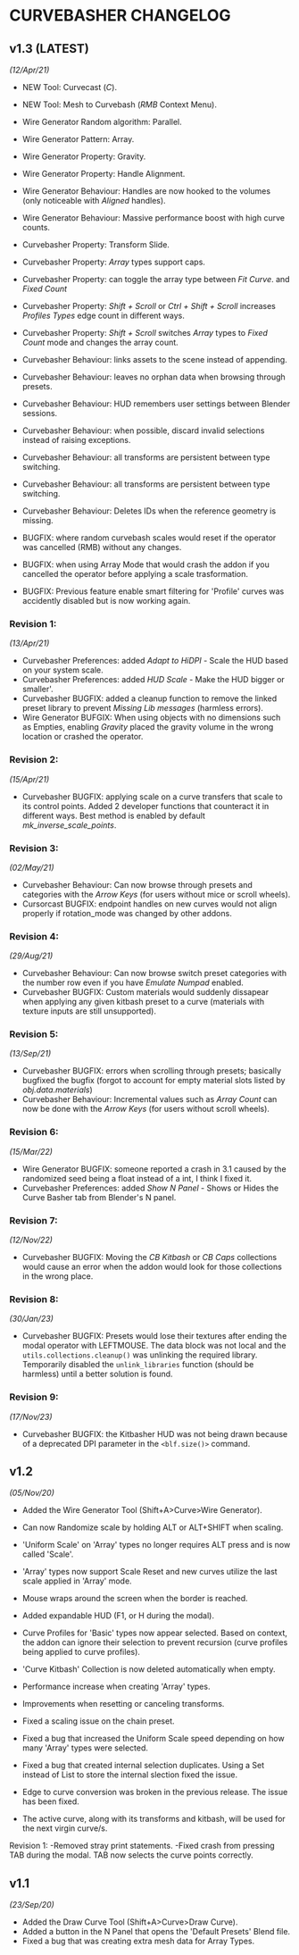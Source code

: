 # CURVEBASHER CHANGELOG

## v1.3 (LATEST)
*(12/Apr/21)*
- NEW Tool: Curvecast (*C*).
- NEW Tool: Mesh to Curvebash (*RMB* Context Menu).
- Wire Generator Random algorithm: Parallel.
- Wire Generator Pattern: Array.
- Wire Generator Property: Gravity.
- Wire Generator Property: Handle Alignment.
- Wire Generator Behaviour: Handles are now hooked to the volumes (only noticeable with *Aligned* handles).
- Wire Generator Behaviour: Massive performance boost with high curve counts.
- Curvebasher Property: Transform Slide.
- Curvebasher Property: *Array* types support caps.
- Curvebasher Property: can toggle the array type between *Fit Curve*. and *Fixed Count*
- Curvebasher Property: *Shift + Scroll* or *Ctrl + Shift + Scroll* increases *Profiles Types* edge count in different ways.
- Curvebasher Property: *Shift + Scroll* switches *Array* types to *Fixed Count* mode and changes the array count.
- Curvebasher Behaviour: links assets to the scene instead of appending.
- Curvebasher Behaviour: leaves no orphan data when browsing through presets.
- Curvebasher Behaviour: HUD remembers user settings between Blender sessions.
- Curvebasher Behaviour: when possible, discard invalid selections instead of raising exceptions.
- Curvebasher Behaviour: all transforms are persistent between type switching.
- Curvebasher Behaviour: all transforms are persistent between type switching.
- Curvebasher Behaviour: Deletes IDs when the reference geometry is missing.

- BUGFIX: where random curvebash scales would reset if the operator was cancelled (RMB) without any changes.
- BUGFIX: when using Array Mode that would crash the addon if you cancelled the operator before applying a scale trasformation.
- BUGFIX: Previous feature enable smart filtering for 'Profile' curves was accidently disabled but is now working again.

### Revision 1:
*(13/Apr/21)*
- Curvebasher Preferences: added *Adapt to HiDPI* - Scale the HUD based on your system scale.
- Curvebasher Preferences: added *HUD Scale* - Make the HUD bigger or smaller'.
- Curvebasher BUGFIX: added a cleanup function to remove the linked preset library to prevent *Missing Lib messages* (harmless errors).
- Wire Generator BUFGIX: When using objects with no dimensions such as Empties, 
  enabling *Gravity* placed the gravity volume in the wrong location or crashed the operator.

### Revision 2:
*(15/Apr/21)*
- Curvebasher BUGFIX: applying scale on a curve transfers that scale to its control points. Added 2 developer functions that counteract
  it in different ways. Best method is enabled by default *mk_inverse_scale_points*.

### Revision 3:
*(02/May/21)*
- Curvebasher Behaviour: Can now browse through presets and categories with the *Arrow Keys*
    (for users without mice or scroll wheels).
- Cursorcast BUGFIX: endpoint handles on new curves would not align properly if rotation_mode was changed by other addons.

### Revision 4:
*(29/Aug/21)*
- Curvebasher Behaviour: Can now browse switch preset categories with the number row even if you have *Emulate Numpad* enabled.
- Curvebasher BUGFIX: Custom materials would suddenly dissapear when applying any given kitbash preset to a curve (materials with texture inputs are still unsupported).

### Revision 5:
*(13/Sep/21)*
- Curvebasher BUGFIX: errors when scrolling through presets; basically bugfixed the bugfix (forgot to account for empty material slots listed by *obj.data.materials*)
- Curvebasher Behaviour: Incremental values such as *Array Count* can now be done with the *Arrow Keys* (for users without scroll wheels).

### Revision 6:
*(15/Mar/22)*
- Wire Generator BUGFIX: someone reported a crash in 3.1 caused by the randomized seed being a float instead of a int, I think I fixed it.
- Curvebasher Preferences: added *Show N Panel* - Shows or Hides the Curve Basher tab from Blender's N panel.

### Revision 7:
*(12/Nov/22)*
- Curvebasher BUGFIX: Moving the *CB Kitbash* or *CB Caps* collections would cause an error when the addon would look for those collections in the wrong place.

### Revision 8:
*(30/Jan/23)*
- Curvebasher BUGFIX: Presets would lose their textures after ending the modal operator with LEFTMOUSE. The data block was not local and the `utils.collections.cleanup()` was unlinking the required library. Temporarily disabled the `unlink_libraries` function (should be harmless) until a better solution is found.

### Revision 9:
*(17/Nov/23)*
- Curvebasher BUGFIX: the Kitbasher HUD was not being drawn because of a deprecated DPI parameter in the `<blf.size()>` command.


## v1.2
*(05/Nov/20)*
- Added the Wire Generator Tool (Shift+A>Curve>Wire Generator).
- Can now Randomize scale by holding ALT or ALT+SHIFT when scaling.
- 'Uniform Scale' on 'Array' types no longer requires ALT press and is now called 'Scale'.
- 'Array' types now support Scale Reset and new curves utilize the last scale applied in 'Array' mode.
- Mouse wraps around the screen when the border is reached.
- Added expandable HUD (F1, or H during the modal).
- Curve Profiles for 'Basic' types now appear selected. Based on context, the addon can ignore their 
 selection to prevent recursion (curve profiles being applied to curve profiles).

- 'Curve Kitbash' Collection is now deleted automatically when empty.
- Performance increase when creating 'Array' types.
- Improvements when resetting or canceling transforms.
- Fixed a scaling issue on the chain preset.
- Fixed a bug that increased the Uniform Scale speed depending on how many 'Array' types were selected.
- Fixed a bug that created internal selection duplicates. Using a Set instead of List to store the internal slection fixed the issue.
- Edge to curve conversion was broken in the previous release. The issue has been fixed.
- The active curve, along with its transforms and kitbash, will be used for the next virgin curve/s.

Revision 1:
-Removed stray print statements.
-Fixed crash from pressing TAB during the modal. TAB now selects the curve points correctly.


## v1.1
*(23/Sep/20)*
- Added the Draw Curve Tool (Shift+A>Curve>Draw Curve).
- Added a button in the N Panel that opens the 'Default Presets' Blend file.
- Fixed a bug that was creating extra mesh data for Array Types.